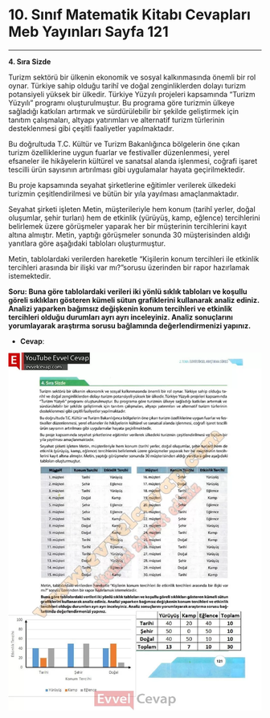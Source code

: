 # 10. Sınıf Matematik Kitabı Cevapları Meb Yayınları Sayfa 121

---

**4. Sıra Sizde**

Turizm sektörü bir ülkenin ekonomik ve sosyal kalkınmasında önemli bir rol oynar. Türkiye sahip olduğu tarihî ve doğal zenginliklerden dolayı turizm potansiyeli yüksek bir ülkedir. Türkiye Yüzyılı projeleri kapsamında “Turizm Yüzyılı” programı oluşturulmuştur. Bu programa göre turizmin ülkeye sağladığı katkıları artırmak ve sürdürülebilir bir şekilde geliştirmek için tanıtım çalışmaları, altyapı yatırımları ve alternatif turizm türlerinin desteklenmesi gibi çeşitli faaliyetler yapılmaktadır.

 Bu doğrultuda T.C. Kültür ve Turizm Bakanlığınca bölgelerin öne çıkan turizm özelliklerine uygun fuarlar ve festivaller düzenlenmesi, yerel efsaneler ile hikâyelerin kültürel ve sanatsal alanda işlenmesi, coğrafi işaret tescilli ürün sayısının artırılması gibi uygulamalar hayata geçirilmektedir.

 Bu proje kapsamında seyahat şirketlerine eğitimler verilerek ülkedeki turizmin çeşitlendirilmesi ve bütün bir yıla yayılması amaçlanmaktadır.

 Seyahat şirketi işleten Metin, müşterileriyle hem konum (tarihî yerler, doğal oluşumlar, şehir turları) hem de etkinlik (yürüyüş, kamp, eğlence) tercihlerini belirlemek üzere görüşmeler yaparak her bir müşterinin tercihlerini kayıt altına almıştır. Metin, yaptığı görüşmeler sonunda 30 müşterisinden aldığı yanıtlara göre aşağıdaki tabloları oluşturmuştur.

 Metin, tablolardaki verilerden hareketle “Kişilerin konum tercihleri ile etkinlik tercihleri arasında bir ilişki var mı?”sorusu üzerinden bir rapor hazırlamak istemektedir.

**Soru: Buna göre tablolardaki verileri iki yönlü sıklık tabloları ve koşullu göreli sıklıkları gösteren kümeli sütun grafiklerini kullanarak analiz ediniz. Analizi yaparken bağımsız değişkenin konum tercihleri ve etkinlik tercihleri olduğu durumları ayrı ayrı inceleyiniz. Analiz sonuçlarını yorumlayarak araştırma sorusu bağlamında değerlendirmenizi yapınız.**

-   **Cevap**:

![Image 1](./image_1.webp)